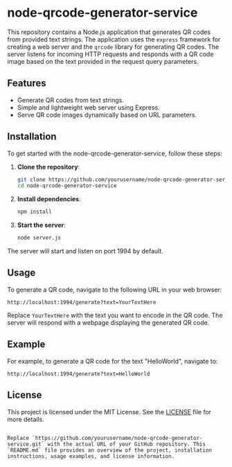 # node-qrcode-generator-service

This repository contains a Node.js application that generates QR codes from provided text strings. The application uses the `express` framework for creating a web server and the `qrcode` library for generating QR codes. The server listens for incoming HTTP requests and responds with a QR code image based on the text provided in the request query parameters.

## Features

- Generate QR codes from text strings.
- Simple and lightweight web server using Express.
- Serve QR code images dynamically based on URL parameters.

## Installation

To get started with the node-qrcode-generator-service, follow these steps:

1. **Clone the repository**:

    ```bash
    git clone https://github.com/yourusername/node-qrcode-generator-service.git
    cd node-qrcode-generator-service
    ```

2. **Install dependencies**:

    ```bash
    npm install
    ```

3. **Start the server**:

    ```bash
    node server.js
    ```

The server will start and listen on port 1994 by default.

## Usage

To generate a QR code, navigate to the following URL in your web browser:

```
http://localhost:1994/generate?text=YourTextHere
```

Replace `YourTextHere` with the text you want to encode in the QR code. The server will respond with a webpage displaying the generated QR code.

## Example

For example, to generate a QR code for the text "HelloWorld", navigate to:

```
http://localhost:1994/generate?text=HelloWorld
```

## License

This project is licensed under the MIT License. See the [LICENSE](LICENSE) file for more details.
```

Replace `https://github.com/yourusername/node-qrcode-generator-service.git` with the actual URL of your GitHub repository. This `README.md` file provides an overview of the project, installation instructions, usage examples, and license information.